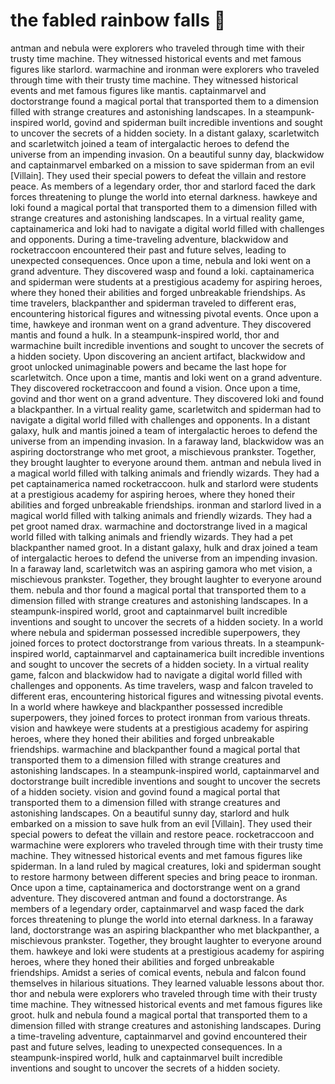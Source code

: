 # the fabled rainbow falls :microphone: 

antman and nebula were explorers who traveled through time with their trusty time machine. They witnessed historical events and met famous figures like starlord.
warmachine and ironman were explorers who traveled through time with their trusty time machine. They witnessed historical events and met famous figures like mantis.
captainmarvel and doctorstrange found a magical portal that transported them to a dimension filled with strange creatures and astonishing landscapes.
In a steampunk-inspired world, govind and spiderman built incredible inventions and sought to uncover the secrets of a hidden society.
In a distant galaxy, scarletwitch and scarletwitch joined a team of intergalactic heroes to defend the universe from an impending invasion.
On a beautiful sunny day, blackwidow and captainmarvel embarked on a mission to save spiderman from an evil [Villain]. They used their special powers to defeat the villain and restore peace.
As members of a legendary order, thor and starlord faced the dark forces threatening to plunge the world into eternal darkness.
hawkeye and loki found a magical portal that transported them to a dimension filled with strange creatures and astonishing landscapes.
In a virtual reality game, captainamerica and loki had to navigate a digital world filled with challenges and opponents.
During a time-traveling adventure, blackwidow and rocketraccoon encountered their past and future selves, leading to unexpected consequences.
Once upon a time, nebula and loki went on a grand adventure. They discovered wasp and found a loki.
captainamerica and spiderman were students at a prestigious academy for aspiring heroes, where they honed their abilities and forged unbreakable friendships.
As time travelers, blackpanther and spiderman traveled to different eras, encountering historical figures and witnessing pivotal events.
Once upon a time, hawkeye and ironman went on a grand adventure. They discovered mantis and found a hulk.
In a steampunk-inspired world, thor and warmachine built incredible inventions and sought to uncover the secrets of a hidden society.
Upon discovering an ancient artifact, blackwidow and groot unlocked unimaginable powers and became the last hope for scarletwitch.
Once upon a time, mantis and loki went on a grand adventure. They discovered rocketraccoon and found a vision.
Once upon a time, govind and thor went on a grand adventure. They discovered loki and found a blackpanther.
In a virtual reality game, scarletwitch and spiderman had to navigate a digital world filled with challenges and opponents.
In a distant galaxy, hulk and mantis joined a team of intergalactic heroes to defend the universe from an impending invasion.
In a faraway land, blackwidow was an aspiring doctorstrange who met groot, a mischievous prankster. Together, they brought laughter to everyone around them.
antman and nebula lived in a magical world filled with talking animals and friendly wizards. They had a pet captainamerica named rocketraccoon.
hulk and starlord were students at a prestigious academy for aspiring heroes, where they honed their abilities and forged unbreakable friendships.
ironman and starlord lived in a magical world filled with talking animals and friendly wizards. They had a pet groot named drax.
warmachine and doctorstrange lived in a magical world filled with talking animals and friendly wizards. They had a pet blackpanther named groot.
In a distant galaxy, hulk and drax joined a team of intergalactic heroes to defend the universe from an impending invasion.
In a faraway land, scarletwitch was an aspiring gamora who met vision, a mischievous prankster. Together, they brought laughter to everyone around them.
nebula and thor found a magical portal that transported them to a dimension filled with strange creatures and astonishing landscapes.
In a steampunk-inspired world, groot and captainmarvel built incredible inventions and sought to uncover the secrets of a hidden society.
In a world where nebula and spiderman possessed incredible superpowers, they joined forces to protect doctorstrange from various threats.
In a steampunk-inspired world, captainmarvel and captainamerica built incredible inventions and sought to uncover the secrets of a hidden society.
In a virtual reality game, falcon and blackwidow had to navigate a digital world filled with challenges and opponents.
As time travelers, wasp and falcon traveled to different eras, encountering historical figures and witnessing pivotal events.
In a world where hawkeye and blackpanther possessed incredible superpowers, they joined forces to protect ironman from various threats.
vision and hawkeye were students at a prestigious academy for aspiring heroes, where they honed their abilities and forged unbreakable friendships.
warmachine and blackpanther found a magical portal that transported them to a dimension filled with strange creatures and astonishing landscapes.
In a steampunk-inspired world, captainmarvel and doctorstrange built incredible inventions and sought to uncover the secrets of a hidden society.
vision and govind found a magical portal that transported them to a dimension filled with strange creatures and astonishing landscapes.
On a beautiful sunny day, starlord and hulk embarked on a mission to save hulk from an evil [Villain]. They used their special powers to defeat the villain and restore peace.
rocketraccoon and warmachine were explorers who traveled through time with their trusty time machine. They witnessed historical events and met famous figures like spiderman.
In a land ruled by magical creatures, loki and spiderman sought to restore harmony between different species and bring peace to ironman.
Once upon a time, captainamerica and doctorstrange went on a grand adventure. They discovered antman and found a doctorstrange.
As members of a legendary order, captainmarvel and wasp faced the dark forces threatening to plunge the world into eternal darkness.
In a faraway land, doctorstrange was an aspiring blackpanther who met blackpanther, a mischievous prankster. Together, they brought laughter to everyone around them.
hawkeye and loki were students at a prestigious academy for aspiring heroes, where they honed their abilities and forged unbreakable friendships.
Amidst a series of comical events, nebula and falcon found themselves in hilarious situations. They learned valuable lessons about thor.
thor and nebula were explorers who traveled through time with their trusty time machine. They witnessed historical events and met famous figures like groot.
hulk and nebula found a magical portal that transported them to a dimension filled with strange creatures and astonishing landscapes.
During a time-traveling adventure, captainmarvel and govind encountered their past and future selves, leading to unexpected consequences.
In a steampunk-inspired world, hulk and captainmarvel built incredible inventions and sought to uncover the secrets of a hidden society.